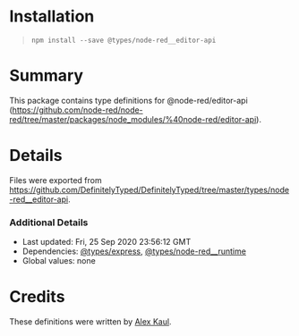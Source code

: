 # Installation
> `npm install --save @types/node-red__editor-api`

# Summary
This package contains type definitions for @node-red/editor-api (https://github.com/node-red/node-red/tree/master/packages/node_modules/%40node-red/editor-api).

# Details
Files were exported from https://github.com/DefinitelyTyped/DefinitelyTyped/tree/master/types/node-red__editor-api.

### Additional Details
 * Last updated: Fri, 25 Sep 2020 23:56:12 GMT
 * Dependencies: [@types/express](https://npmjs.com/package/@types/express), [@types/node-red__runtime](https://npmjs.com/package/@types/node-red__runtime)
 * Global values: none

# Credits
These definitions were written by [Alex Kaul](https://github.com/alexk111).
